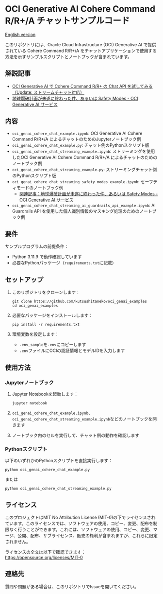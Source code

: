# OCI Generative AI Cohere Command R/R+/A チャットサンプルコード

[English version](https://github.com/kutsushitaneko/oci_genai_examples/blob/main/README.md)

このリポジトリには、Oracle Cloud Infrastructure (OCI) Generative AI で提供されている Cohere Command R/R+/A をチャットアプリケーションで使用する方法を示すサンプルスクリプトとノートブックが含まれています。

## 解説記事
- [OCI Generative AI で Cohere Command R/R+ の Chat API を試してみる（Update: ストリームチャット対応）](https://qiita.com/yuji-arakawa/items/597c4bd9f3d5b4212b51)
- [地球爆破計画が未遂に終わった件、あるいは Safety Modes - OCI Generative AI サービス](https://qiita.com/yuji-arakawa/items/a8514999463363d13ec6)

## 内容

- `oci_genai_cohere_chat_example.ipynb`: OCI Generative AI Cohere Command R/R+/A によるチャットのためのJupyterノートブック例
- `oci_genai_cohere_chat_example.py`: チャット例のPythonスクリプト版
- `oci_genai_cohere_chat_streaming_example.ipynb`: ストリーミングを使用したOCI Generative AI Cohere Command R/R+/A によるチャットのためのノートブック例
- `oci_genai_cohere_chat_streaming_example.py`: ストリーミングチャット例のPythonスクリプト版
- `oci_genai_cohere_chat_streaming_safety_modes_example.ipynb`: セーフティモードのノートブック例
   - [関連記事：地球爆破計画が未遂に終わった件、あるいは Safety Modes - OCI Generative AI サービス](https://qiita.com/yuji-arakawa/items/a8514999463363d13ec6)
- `oci_genai_cohere_chat_streaming_ai_guardrails_api_example.ipynb`: AI Guardrails API を使用した個人識別情報のマスキング処理のためのノートブック例

## 要件

サンプルプログラムの前提条件：

- Python 3.11.9 で動作確認しています
- 必要なPythonパッケージ（`requirements.txt`に記載）

## セットアップ

1. このリポジトリをクローンします：
   ```
   git clone https://github.com/kutsushitaneko/oci_genai_examples
   cd oci_genai_examples
   ```

2. 必要なパッケージをインストールします：
   ```
   pip install -r requirements.txt
   ```

3. 環境変数を設定します：
   - `.env_sample`を`.env`にコピーします
   - `.env`ファイルにOCIの認証情報とモデルIDを入力します

## 使用方法

### Jupyterノートブック

1. Jupyter Notebookを起動します：
   ```
   jupyter notebook
   ```

2. `oci_genai_cohere_chat_example.ipynb`、`oci_genai_cohere_chat_streaming_example.ipynb`などのノートブックを開きます

3. ノートブック内のセルを実行して、チャット例の動作を確認します

### Pythonスクリプト

以下のいずれかのPythonスクリプトを直接実行します：

```
python oci_genai_cohere_chat_example.py
```

または

```
python oci_genai_cohere_chat_streaming_example.py
```

## ライセンス

このプロジェクトはMIT No Attribution License (MIT-0)の下でライセンスされています。このライセンスでは、ソフトウェアの使用、コピー、変更、配布を制限なく行うことができます。これには、ソフトウェアの使用、コピー、変更、マージ、公開、配布、サブライセンス、販売の権利が含まれますが、これらに限定されません。

ライセンスの全文は以下で確認できます：https://opensource.org/licenses/MIT-0

## 連絡先

質問や問題がある場合は、このリポジトリでIssueを開いてください。

